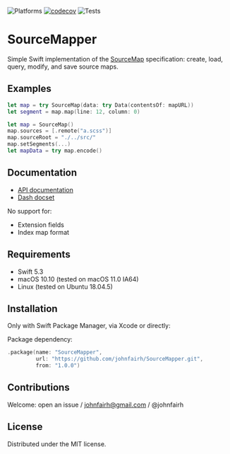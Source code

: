 <!--
SourceMapper
README.md
Distributed under the MIT license, see LICENSE.
-->

![Platforms](https://img.shields.io/badge/platform-macOS%20%7C%20Linux%20%7C%20Windows-green)
[![codecov](https://codecov.io/gh/johnfairh/SourceMapper/branch/main/graph/badge.svg?token=0NAP6IA9EB)](https://codecov.io/gh/johnfairh/SourceMapper)
![Tests](https://github.com/johnfairh/SourceMapper/workflows/Tests/badge.svg)

# SourceMapper

Simple Swift implementation of the
[SourceMap](https://docs.google.com/document/d/1U1RGAehQwRypUTovF1KRlpiOFze0b-_2gc6fAH0KY0k)
specification: create, load, query, modify, and save source maps.

## Examples

```swift
let map = try SourceMap(data: try Data(contentsOf: mapURL))
let segment = map.map(line: 12, column: 0)
```

```swift
let map = SourceMap()
map.sources = [.remote("a.scss")]
map.sourceRoot = "./../src/"
map.setSegments(...)
let mapData = try map.encode()
```

## Documentation

* [API documentation](https://johnfairh.github.io/SourceMapper/)
* [Dash docset](https://johnfairh.github.io/SourceMapper/docsets/SourceMapper.tgz)

No support for:
* Extension fields
* Index map format

## Requirements

* Swift 5.3
* macOS 10.10 (tested on macOS 11.0 IA64)
* Linux (tested on Ubuntu 18.04.5)

## Installation

Only with Swift Package Manager, via Xcode or directly:

Package dependency:
```swift
.package(name: "SourceMapper",
         url: "https://github.com/johnfairh/SourceMapper.git",
         from: "1.0.0")
```

## Contributions

Welcome: open an issue / johnfairh@gmail.com / @johnfairh

## License

Distributed under the MIT license.
